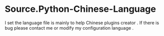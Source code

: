 # Source.Python-Chinese-Language
I set the language file is mainly to help Chinese plugins creator . If there is bug please contact me or modify my configuration language .
